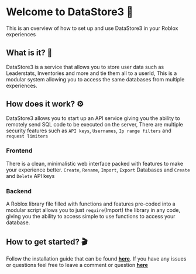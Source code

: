# Welcome to DataStore3 👋
This is an overview of how to set up and use DataStore3 in your Roblox experiences 

## What is it? 🤔
DataStore3 is a service that allows you to store user data such as Leaderstats, Inventories and more and tie them all to a userId, This is a modular system allowing you to access the same databases from multiple experiences.

## How does it work? ⚙️
DataStore3 allows you to start up an API service giving you the ability to remotely send SQL code to be executed on the server, There are multiple security features such as `API keys`, `Usernames`, `Ip range filters` and `request limiters`
### Frontend
There is a clean, minimalistic web interface packed with features to make your experience better. `Create`, `Rename`, `Import`, `Export` Databases and `Create` and `Delete` API keys
### Backend
A Roblox library file filled with functions and features pre-coded into a modular script allows you to just `require`(Import) the library in any code, giving you the ability to access simple to use functions to access your database.

## How to get started? 🎬
Follow the installation guide that can be found **[here](https://github.com/NotReeceHarris/DataStore3/wiki/Installation)**. If you have any issues or questions feel free to leave a comment or question **[here](https://github.com/NotReeceHarris/DataStore3/discussions/2)**
 

